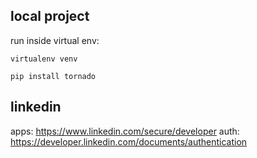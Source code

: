 local project
----
run inside virtual env:

```virtualenv venv```

```pip install tornado```

linkedin 
----
apps: https://www.linkedin.com/secure/developer
auth: https://developer.linkedin.com/documents/authentication